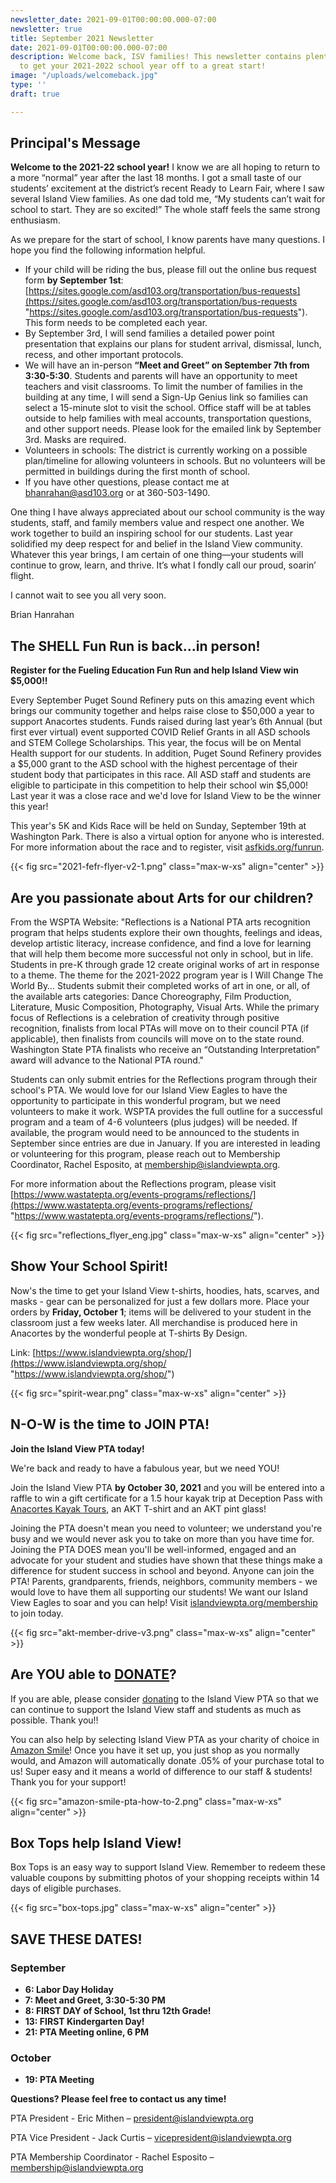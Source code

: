 ```yaml
---
newsletter_date: 2021-09-01T00:00:00.000-07:00
newsletter: true
title: September 2021 Newsletter
date: 2021-09-01T00:00:00.000-07:00
description: Welcome back, ISV families! This newsletter contains plenty of information
  to get your 2021-2022 school year off to a great start!
image: "/uploads/welcomeback.jpg"
type: ''
draft: true

---
```

## Principal's Message

**Welcome to the 2021-22 school year!** I know we are all hoping to return to a more “normal” year after the last 18 months. I got a small taste of our students’ excitement at the district’s recent Ready to Learn Fair, where I saw several Island View families. As one dad told me, “My students can’t wait for school to start. They are so excited!” The whole staff feels the same strong enthusiasm.

As we prepare for the start of school, I know parents have many questions. I hope you find the following information helpful.

* If your child will be riding the bus, please fill out the online bus request form **by September 1st**: [https://sites.google.com/asd103.org/transportation/bus-requests](https://sites.google.com/asd103.org/transportation/bus-requests "https://sites.google.com/asd103.org/transportation/bus-requests"). This form needs to be completed each year.
* By September 3rd, I will send families a detailed power point presentation that explains our plans for student arrival, dismissal, lunch, recess, and other important protocols.
* We will have an in-person **“Meet and Greet” on September 7th from 3:30-5:30**. Students and parents will have an opportunity to meet teachers and visit classrooms. To limit the number of families in the building at any time, I will send a Sign-Up Genius link so families can select a 15-minute slot to visit the school. Office staff will be at tables outside to help families with meal accounts, transportation questions, and other support needs. Please look for the emailed link by September 3rd. Masks are required.
* Volunteers in schools: The district is currently working on a possible plan/timeline for allowing volunteers in schools. But no volunteers will be permitted in buildings during the first month of school.
* If you have other questions, please contact me at bhanrahan@asd103.org or at 360-503-1490.

One thing I have always appreciated about our school community is the way students, staff, and family members value and respect one another. We work together to build an inspiring school for our students. Last year solidified my deep respect for and belief in the Island View community. Whatever this year brings, I am certain of one thing—your students will continue to grow, learn, and thrive. It’s what I fondly call our proud, soarin’ flight.

I cannot wait to see you all very soon.

Brian Hanrahan

## The SHELL Fun Run is back...in person!

**Register for the Fueling Education Fun Run and help Island View win $5,000!!**

Every September Puget Sound Refinery puts on this amazing event which brings our community together and helps raise close to $50,000 a year to support Anacortes students. Funds raised during last year’s 6th Annual (but first ever virtual) event supported COVID Relief Grants in all ASD schools and STEM College Scholarships. This year, the focus will be on Mental Health support for our students. In addition, Puget Sound Refinery provides a $5,000 grant to the ASD school with the highest percentage of their student body that participates in this race. All ASD staff and students are eligible to participate in this competition to help their school win $5,000! Last year it was a close race and we'd love for Island View to be the winner this year!

This year's 5K and Kids Race will be held on Sunday, September 19th at Washington Park. There is also a virtual option for anyone who is interested. For more information about the race and to register, visit [asfkids.org/funrun](http://www.asfkids.org/funrun).

{{< fig src="2021-fefr-flyer-v2-1.png" class="max-w-xs" align="center" >}}

## Are you passionate about Arts for our children?

From the WSPTA Website: "Reflections is a National PTA arts recognition program that helps students explore their own thoughts, feelings and ideas, develop artistic literacy, increase confidence, and find a love for learning that will help them become more successful not only in school, but in life. Students in pre-K through grade 12 create original works of art in response to a theme. The theme for the 2021-2022 program year is I Will Change The World By… Students submit their completed works of art in one, or all, of the available arts categories: Dance Choreography, Film Production, Literature, Music Composition, Photography, Visual Arts. While the primary focus of Reflections is a celebration of creativity through positive recognition, finalists from local PTAs will move on to their council PTA (if applicable), then finalists from councils will move on to the state round. Washington State PTA finalists who receive an “Outstanding Interpretation” award will advance to the National PTA round."

Students can only submit entries for the Reflections program through their school's PTA. We would love for our Island View Eagles to have the opportunity to participate in this wonderful program, but we need volunteers to make it work. WSPTA provides the full outline for a successful program and a team of 4-6 volunteers (plus judges) will be needed. If available, the program would need to be announced to the students in September since entries are due in January. If you are interested in leading or volunteering for this program, please reach out to Membership Coordinator, Rachel Esposito, at [membership@islandviewpta.org](mailto:membership@islandviewpta.org).

For more information about the Reflections program, please visit [https://www.wastatepta.org/events-programs/reflections/](https://www.wastatepta.org/events-programs/reflections/ "https://www.wastatepta.org/events-programs/reflections/").

{{< fig src="reflections_flyer_eng.jpg" class="max-w-xs" align="center" >}}

## Show Your School Spirit!

Now's the time to get your Island View t-shirts, hoodies, hats, scarves, and masks - gear can be personalized for just a few dollars more. Place your orders by **Friday, October 1**; items will be delivered to your student in the classroom just a few weeks later. All merchandise is produced here in Anacortes by the wonderful people at T-shirts By Design.

Link: [https://www.islandviewpta.org/shop/](https://www.islandviewpta.org/shop/ "https://www.islandviewpta.org/shop/")

{{< fig src="spirit-wear.png" class="max-w-xs" align="center" >}}

## N-O-W is the time to JOIN PTA!

**Join the Island View PTA today!**

We're back and ready to have a fabulous year, but we need YOU!

Join the Island View PTA **by October 30, 2021** and you will be entered into a raffle to win a gift certificate for a 1.5 hour kayak trip at Deception Pass with [Anacortes Kayak Tours](https://www.anacorteskayaktours.com/), an AKT T-shirt and an AKT pint glass!

Joining the PTA doesn't mean you need to volunteer; we understand you're busy and we would never ask you to take on more than you have time for. Joining the PTA DOES mean you'll be well-informed, engaged and an advocate for your student and studies have shown that these things make a difference for student success in school and beyond. Anyone can join the PTA! Parents, grandparents, friends, neighbors, community members - we would love to have them all supporting our students! We want our Island View Eagles to soar and you can help! Visit [islandviewpta.org/membership](http://www.islandviewpta.org/membership) to join today.

{{< fig src="akt-member-drive-v3.png" class="max-w-xs" align="center" >}}

## Are YOU able to [**DONATE**](https://www.islandviewpta.org/donate)?

If you are able, please consider [donating](https://www.islandviewpta.org/donate) to the Island View PTA so that we can continue to support the Island View staff and students as much as possible. Thank you!!

You can also help by selecting Island View PTA as your charity of choice in [Amazon Smile](https://smile.amazon.com "Amazon Smile")! Once you have it set up, you just shop as you normally would, and Amazon will automatically donate .05% of your purchase total to us! Super easy and it means a world of difference to our staff & students! Thank you for your support!

{{< fig src="amazon-smile-pta-how-to-2.png" class="max-w-xs" align="center" >}}

## Box Tops help Island View!

Box Tops is an easy way to support Island View. Remember to redeem these valuable coupons by submitting photos of your shopping receipts within 14 days of eligible purchases.

{{< fig src="box-tops.jpg" class="max-w-xs" align="center" >}}

## SAVE THESE DATES!

### September

* **6:       Labor Day Holiday**
* **7:       Meet and Greet, 3:30-5:30 PM**
* **8:       FIRST DAY of School, 1st thru 12th Grade!**
* **13:     FIRST Kindergarten Day!**
* **21:     PTA Meeting online, 6 PM**

### October

* **19:       PTA Meeting**

**Questions? Please feel free to contact us any time!**

PTA President - Eric Mithen – [president@islandviewpta.org](mailto:president@islandviewpta.org)

PTA Vice President - Jack Curtis – [vicepresident@islandviewpta.org](mailto:vicepresident@islandviewpta.org)

PTA Membership Coordinator - Rachel Esposito – [membership@islandviewpta.org](mailto:membership@islandviewpta.org)